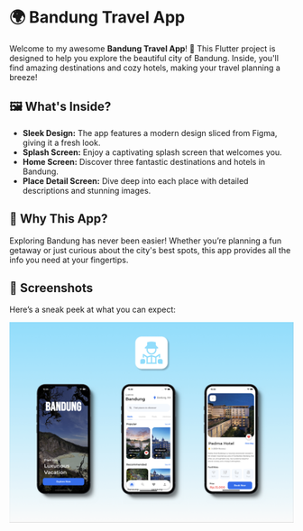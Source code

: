# 🌍 Bandung Travel App

Welcome to my awesome **Bandung Travel App**! 🎉 This Flutter project is designed to help you explore the beautiful city of Bandung. Inside, you'll find amazing destinations and cozy hotels, making your travel planning a breeze!

## 🖼️ What's Inside?

- **Sleek Design:** The app features a modern design sliced from Figma, giving it a fresh look.
- **Splash Screen:** Enjoy a captivating splash screen that welcomes you.
- **Home Screen:** Discover three fantastic destinations and hotels in Bandung.
- **Place Detail Screen:** Dive deep into each place with detailed descriptions and stunning images.

## 🎯 Why This App?

Exploring Bandung has never been easier! Whether you’re planning a fun getaway or just curious about the city's best spots, this app provides all the info you need at your fingertips.

## 📸 Screenshots

Here’s a sneak peek at what you can expect:

![Splash Screen](assets/images/mockup.png)
